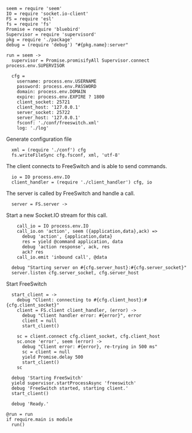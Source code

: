     seem = require 'seem'
    IO = require 'socket.io-client'
    FS = require 'esl'
    fs = require 'fs'
    Promise = require 'bluebird'
    Supervisor = require 'supervisord'
    pkg = require './package'
    debug = (require 'debug') "#{pkg.name}:server"

    run = seem ->
      supervisor = Promise.promisifyAll Supervisor.connect process.env.SUPERVISOR

      cfg =
        username: process.env.USERNAME
        password: process.env.PASSWORD
        domain: process.env.DOMAIN
        expire: process.env.EXPIRE ? 1800
        client_socket: 25721
        client_host: '127.0.0.1'
        server_socket: 25722
        server_host: '127.0.0.1'
        fsconf: './conf/freeswitch.xml'
        log: './log'

Generate configuration file

      xml = (require './conf') cfg
      fs.writeFileSync cfg.fsconf, xml, 'utf-8'

The client connects to FreeSwitch and is able to send commands.

      io = IO process.env.IO
      client_handler = (require './client_handler') cfg, io

The server is called by FreeSwitch and handle a call.

      server = FS.server ->

Start a new Socket.IO stream for this call.

        call_io = IO process.env.IO
        call_io.on 'action', seem ({application,data},ack) =>
          debug 'action', {application,data}
          res = yield @command application, data
          debug 'action response', ack, res
          ack? res
        call_io.emit 'inbound call', @data

      debug "Starting server on #{cfg.server_host}:#{cfg.server_socket}"
      server.listen cfg.server_socket, cfg.server_host

Start FreeSwitch

      start_client = ->
        debug "Client: connecting to #{cfg.client_host}:#{cfg.client_socket}"
        client = FS.client client_handler, (error) ->
          debug "Client handler error: #{error}", error
          client = null
          start_client()

        sc = client.connect cfg.client_socket, cfg.client_host
        sc.once 'error', seem (error) ->
          debug "Client error: #{error}, re-trying in 500 ms"
          sc = client = null
          yield Promise.delay 500
          start_client()
        sc

      debug 'Starting FreeSwitch'
      yield supervisor.startProcessAsync 'freeswitch'
      debug 'FreeSwitch started, starting client.'
      start_client()

      debug 'Ready.'

    @run = run
    if require.main is module
      run()

